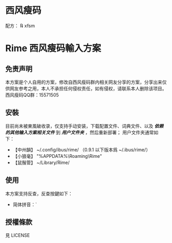 # 西风瘦码
配方： ℞ xfsm

# Rime 西风瘦码輸入方案

## 免责声明
本方案是个人自用的方案，修改自西风瘦码群内相关网友分享的方案，分享出来仅供网友参考之用，本人不承担任何侵权责任，如有侵权，请联系本人删除该项目。
西风瘦码QQ群：15571505

## 安裝
目前尚未被東風破收录，仅支持手动安装，下载配置文件、词典文件、以及 ***依赖的其他输入方案相关文件*** 到 ***用户文件夹*** ，然后重新部署；
用户文件夹通常如下：
* 【中州韻】 ~/.config/ibus/rime/ （0.9.1 以下版本爲 ~/.ibus/rime/）
* 【小狼毫】 "%APPDATA%\Roaming\Rime"
* 【鼠鬚管】 ~/Library/Rime/

## 使用
本方案支持反查，反查按鍵如下：
* 简体拼音：`

## 授權條款
見 LICENSE
